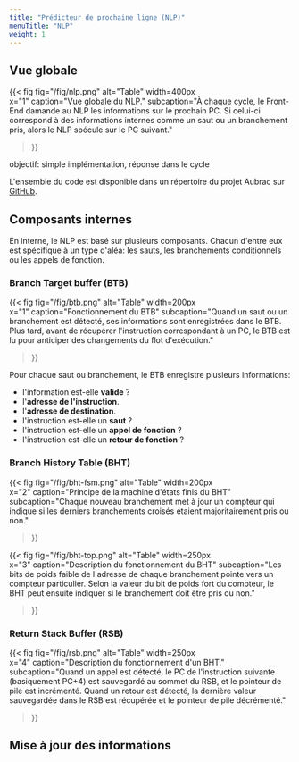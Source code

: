 ```yaml
---
title: "Prédicteur de prochaine ligne (NLP)"
menuTitle: "NLP"
weight: 1
---
```


## Vue globale

{{< fig 
  fig="/fig/nlp.png"
  alt="Table" 
  width=400px   
  x="1"
  caption="Vue globale du NLP."
  subcaption="À chaque cycle, le Front-End damande au NLP les informations sur le prochain PC. Si celui-ci correspond à des informations internes comme un saut ou un branchement pris, alors le NLP spécule sur le PC suivant."
>}}

objectif: simple implémentation, réponse dans le cycle

L'ensemble du code est disponible dans un répertoire du projet Aubrac sur [GitHub](https://github.com/herd-ware/hw-core-aubrac/tree/main/src/main/scala/nlp).

## Composants internes

En interne, le NLP est basé sur plusieurs composants.
Chacun d'entre eux est spécifique à un type d'aléa: les sauts, les branchements conditionnels ou les appels de fonction.

### Branch Target buffer (BTB)

{{< fig 
  fig="/fig/btb.png"
  alt="Table" 
  width=200px   
  x="1"
  caption="Fonctionnement du BTB"
  subcaption="Quand un saut ou un branchement est détecté, ses informations sont enregistrées dans le BTB. Plus tard, avant de récupérer l'instruction correspondant à un PC, le BTB est lu pour anticiper des changements du flot d'exécution."
>}}

Pour chaque saut ou branchement, le BTB enregistre plusieurs informations:
- l'information est-elle **valide** ?
- l'**adresse de l'instruction**.
- l'**adresse de destination**.
- l'instruction est-elle un **saut** ?
- l'instruction est-elle un **appel de fonction** ?
- l'instruction est-elle un **retour de fonction** ?

### Branch History Table (BHT)

{{< fig 
  fig="/fig/bht-fsm.png"
  alt="Table" 
  width=200px   
  x="2"
  caption="Principe de la machine d'états finis du BHT"
  subcaption="Chaque nouveau branchement met à jour un compteur qui indique si les derniers branchements croisés étaient majoritairement pris ou non."
>}}

{{< fig 
  fig="/fig/bht-top.png"
  alt="Table" 
  width=250px   
  x="3"
  caption="Description du fonctionnement du BHT"
  subcaption="Les bits de poids faible de l'adresse de chaque branchement pointe vers un compteur particulier. Selon la valeur du bit de poids fort du compteur, le BHT peut ensuite indiquer si le branchement doit être pris ou non."
>}}

### Return Stack Buffer (RSB)

{{< fig 
  fig="/fig/rsb.png"
  alt="Table" 
  width=250px   
  x="4"
  caption="Description du fonctionnement d'un BHT."
  subcaption="Quand un appel est détecté, le PC de l'instruction suivante (basiquement PC+4) est sauvegardé au sommet du RSB, et le pointeur de pile est incrémenté. Quand un retour est détecté, la dernière valeur sauvegardée dans le RSB est récupérée et le pointeur de pile décrémenté."
>}}

## Mise à jour des informations